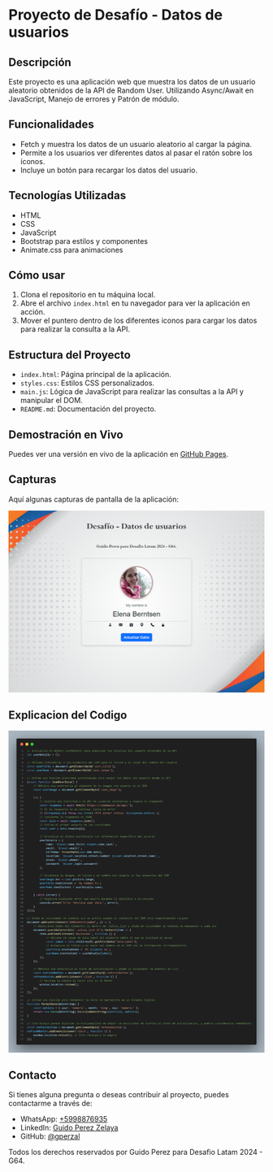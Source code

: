 # Proyecto de Desafío - Datos de usuarios

## Descripción

Este proyecto es una aplicación web que muestra los datos de un usuario aleatorio obtenidos de la API de Random User. Utilizando Async/Await en JavaScript, Manejo de errores y Patrón de módulo.

## Funcionalidades

- Fetch y muestra los datos de un usuario aleatorio al cargar la página.
- Permite a los usuarios ver diferentes datos al pasar el ratón sobre los íconos.
- Incluye un botón para recargar los datos del usuario.

## Tecnologías Utilizadas

- HTML
- CSS
- JavaScript
- Bootstrap para estilos y componentes
- Animate.css para animaciones

## Cómo usar

1. Clona el repositorio en tu máquina local.
2. Abre el archivo `index.html` en tu navegador para ver la aplicación en acción.
3. Mover el puntero dentro de los diferentes iconos para cargar los datos para realizar la consulta a la API.

## Estructura del Proyecto

- `index.html`: Página principal de la aplicación.
- `styles.css`: Estilos CSS personalizados.
- `main.js`: Lógica de JavaScript para realizar las consultas a la API y manipular el DOM.
- `README.md`: Documentación del proyecto.

## Demostración en Vivo

Puedes ver una versión en vivo de la aplicación en [GitHub Pages](https://gperzal.github.io/Desafio-Datos-de-usuarios).

## Capturas

Aquí algunas capturas de pantalla de la aplicación:

![Post API](https://github.com/gperzal/Desafio-Datos-de-usuarios/blob/main/assets/img/ss.png "Cargar Post de API")

## Explicacion del Codigo

![Código](https://github.com/gperzal/Desafio-Datos-de-usuarios/blob/main/assets/img/code.png "Comentarios")

## Contacto

Si tienes alguna pregunta o deseas contribuir al proyecto, puedes contactarme a través de:

- WhatsApp: [+5998876935](https://wa.me//5998876935)
- LinkedIn: [Guido Perez Zelaya](https://www.linkedin.com/in/guido-perez-zelaya-3b6a32113/)
- GitHub: [@gperzal](https://github.com/gperzal)

Todos los derechos reservados por Guido Perez para Desafio Latam 2024 - G64.
